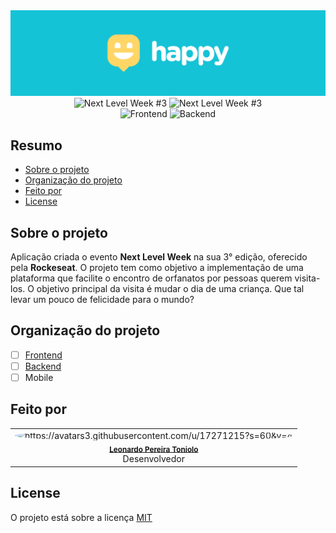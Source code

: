 <div align="center">
  <img src=".github/assets/cover.svg" >
</div>

<div align="center">
  <img src="https://img.shields.io/badge/Next%20Level%20Week-%233-9466FF?style=for-the-badge" alt="Next Level Week #3" />
  <img src="https://img.shields.io/badge/evento%20da-rockeseat-9466FF?style=for-the-badge" alt="Next Level Week #3" />
</div>

<div align="center">
  <img src="https://img.shields.io/badge/frontend%3F-sim-FFD666?style=for-the-badge" alt="Frontend" />
  <img src="https://img.shields.io/badge/backend%3F-sim-FFD666?style=for-the-badge" alt="Backend" />
</div>

## Resumo
- [Sobre o projeto](#sobre-o-projeto)
- [Organização do projeto](#organização-do-projeto)
- [Feito por](#feito-por)
- [License](#license)

## Sobre o projeto
Aplicação criada o evento **Next Level Week** na sua 3° edição, oferecido pela **Rockeseat**. O projeto tem como objetivo a implementação de uma plataforma que facilite o encontro de orfanatos por pessoas querem visita-los. O objetivo principal da visita é mudar o dia de uma criança. 
Que tal levar um pouco de felicidade para o mundo?  

## Organização do projeto
- [ ] [Frontend](https://github.com/LeonardoToniolo/NLW-HAPPY/tree/main/web)
- [ ] [Backend](https://github.com/LeonardoToniolo/NLW-HAPPY/tree/main/backend)
- [ ] Mobile

## Feito por
<table>
  <tr>
    <td align="center"><img style="border-radius: 50%;" src="" width="100px;" alt="https://avatars3.githubusercontent.com/u/17271215?s=60&v=4"/><br /><sub><b><a href="https://www.linkedin.com/in/toniolo-leonardo/" title="Leonardo">Leonardo Pereira Toniolo</a></b></sub><br/>Desenvolvedor</td>
  </tr>
</table>

## License
O projeto está sobre a licença [MIT](./LICENSE)